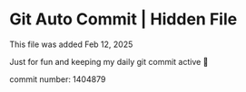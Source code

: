# Git Auto Commit | Hidden File

This file was added Feb 12, 2025

Just for fun and keeping my daily git commit active 🤪

commit number: 1404879
